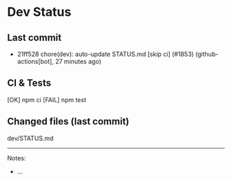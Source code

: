 # Dev Status

## Last commit
- 21ff528 chore(dev): auto-update STATUS.md [skip ci] (#1853) (github-actions[bot], 27 minutes ago)
## CI & Tests
[OK] npm ci
[FAIL] npm test

## Changed files (last commit)
dev/STATUS.md

---
Notes:
- ...
